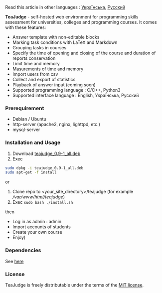 Read this article in other languages : [Українська](README.uk_UA.md), [Русский](README.ru_RU.md)

**TeaJudge** - self-hosted web environment for programming skills assessment for universities, colleges and programming courses. It comes with these features:
- Answer template with non-editable blocks
- Marking task conditions with LaTeX and Markdown
- Grouping tasks in courses
- Specify the time of opening and closing of the course and duration of reports conservation
- Limit time and memory
- Masurements of time and memory
- Import users from csv
- Collect and export of statistics
- Playback of answer input (coming soon)
- Supported programming language : C/C++, Python3
- Supported interface language : English, Українська, Русский

### Prerequirement
- Debian / Ubuntu
- http-server (apache2, nginx, lighttpd, etc.)
- mysql-server

### Installation and Usage
1. Download [teajudge_0.9-1_all.deb](https://packagecloud.io/sungmaster/teajudge/packages/debian/jessie/teajudge_0.9-1_all.deb)
1. Exec
  ```bash
  sudo dpkg -i teajudge_0.9-1_all.deb
  sudo apt-get -f install
  ```
or
1. Clone repo to \<your_site_directory\>/teajudge (for example */var/www/html/teajudge*)
1. Exec `sudo bash ./install.sh`

then
- Log in as admin : admin
- Import accounts of students
- Create your own course
- Enjoy)

### Dependencies
See [here](DEPENDENCIES.md)

### License
TeaJudge is freely distributable under the terms of the [MIT license](LICENSE).